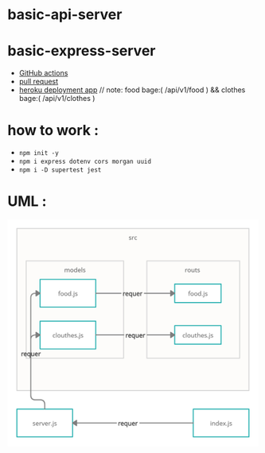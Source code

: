 # basic-api-server

# basic-express-server

* [GitHub actions](https://github.com/ahmadfrijat/basic-api-server/actions)
* [pull request](https://github.com/ahmadfrijat/basic-api-server/pull/1)
* [heroku deployment app](https://ahmad-basic-api-server.herokuapp.com/)  //  note: food bage:( /api/v1/food )  &&   clothes bage:( /api/v1/clothes ) 


# how to work :

* ```npm init -y ```
* ```npm i express dotenv cors morgan uuid ```
* ```npm i -D supertest jest ```


# UML :
![url](assist/uml-diagrams.png)
